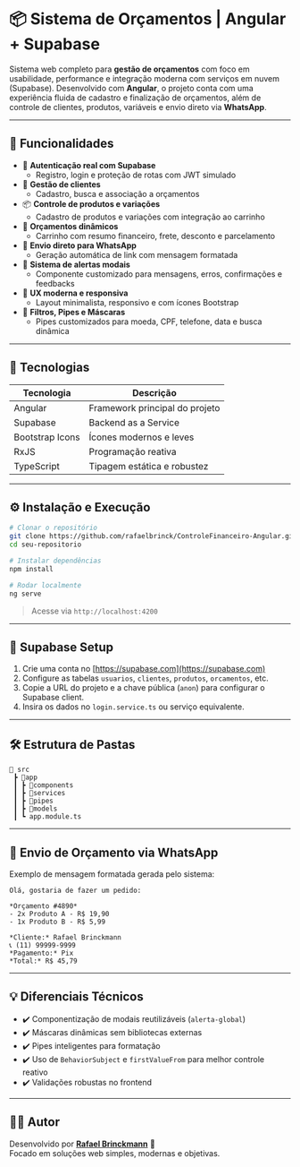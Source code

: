 # 📦 Sistema de Orçamentos | Angular + Supabase

Sistema web completo para **gestão de orçamentos** com foco em usabilidade, performance e integração moderna com serviços em nuvem (Supabase). Desenvolvido com **Angular**, o projeto conta com uma experiência fluida de cadastro e finalização de orçamentos, além de controle de clientes, produtos, variáveis e envio direto via **WhatsApp**.

---

## 🧠 Funcionalidades

- 🔐 **Autenticação real com Supabase**
  - Registro, login e proteção de rotas com JWT simulado
- 👥 **Gestão de clientes**
  - Cadastro, busca e associação a orçamentos
- 📦 **Controle de produtos e variações**
  - Cadastro de produtos e variações com integração ao carrinho
- 🧾 **Orçamentos dinâmicos**
  - Carrinho com resumo financeiro, frete, desconto e parcelamento
- 📱 **Envio direto para WhatsApp**
  - Geração automática de link com mensagem formatada
- 💬 **Sistema de alertas modais**
  - Componente customizado para mensagens, erros, confirmações e feedbacks
- 🧹 **UX moderna e responsiva**
  - Layout minimalista, responsivo e com ícones Bootstrap
- 🔎 **Filtros, Pipes e Máscaras**
  - Pipes customizados para moeda, CPF, telefone, data e busca dinâmica

---

## 🚀 Tecnologias

| Tecnologia      | Descrição                      |
| --------------- | ------------------------------ |
| Angular         | Framework principal do projeto |
| Supabase        | Backend as a Service           |
| Bootstrap Icons | Ícones modernos e leves        |
| RxJS            | Programação reativa            |
| TypeScript      | Tipagem estática e robustez    |

---

## ⚙️ Instalação e Execução

```bash
# Clonar o repositório
git clone https://github.com/rafaelbrinck/ControleFinanceiro-Angular.git
cd seu-repositorio

# Instalar dependências
npm install

# Rodar localmente
ng serve
```

> Acesse via `http://localhost:4200`

---

## 🔐 Supabase Setup

1. Crie uma conta no [https://supabase.com](https://supabase.com)
2. Configure as tabelas `usuarios`, `clientes`, `produtos`, `orcamentos`, etc.
3. Copie a URL do projeto e a chave pública (`anon`) para configurar o Supabase client.
4. Insira os dados no `login.service.ts` ou serviço equivalente.

---

## 🛠️ Estrutura de Pastas

```
📁 src
 ┣ 📂app
 ┃ ┣ 📂components
 ┃ ┣ 📂services
 ┃ ┣ 📂pipes
 ┃ ┣ 📂models
 ┃ ┗ app.module.ts
```

---

## 📩 Envio de Orçamento via WhatsApp

Exemplo de mensagem formatada gerada pelo sistema:

```
Olá, gostaria de fazer um pedido:

*Orçamento #4890*
- 2x Produto A - R$ 19,90
- 1x Produto B - R$ 5,99

*Cliente:* Rafael Brinckmann
📞 (11) 99999-9999
*Pagamento:* Pix
*Total:* R$ 45,79

```

---

## 💡 Diferenciais Técnicos

- ✔️ Componentização de modais reutilizáveis (`alerta-global`)
- ✔️ Máscaras dinâmicas sem bibliotecas externas
- ✔️ Pipes inteligentes para formatação
- ✔️ Uso de `BehaviorSubject` e `firstValueFrom` para melhor controle reativo
- ✔️ Validações robustas no frontend

---

## 🙋‍♂️ Autor

Desenvolvido por [**Rafael Brinckmann**](https://github.com/rafaelbrinck) 💙  
Focado em soluções web simples, modernas e objetivas.
